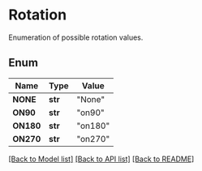 # Rotation
Enumeration of possible rotation values.

## Enum
Name | Type | Value
------------ | ------------- | -------------
**NONE** | **str** | "None"
**ON90** | **str** | "on90"
**ON180** | **str** | "on180"
**ON270** | **str** | "on270"


[[Back to Model list]](../README.md#documentation-for-models) [[Back to API list]](../README.md#documentation-for-api-endpoints) [[Back to README]](../README.md)



